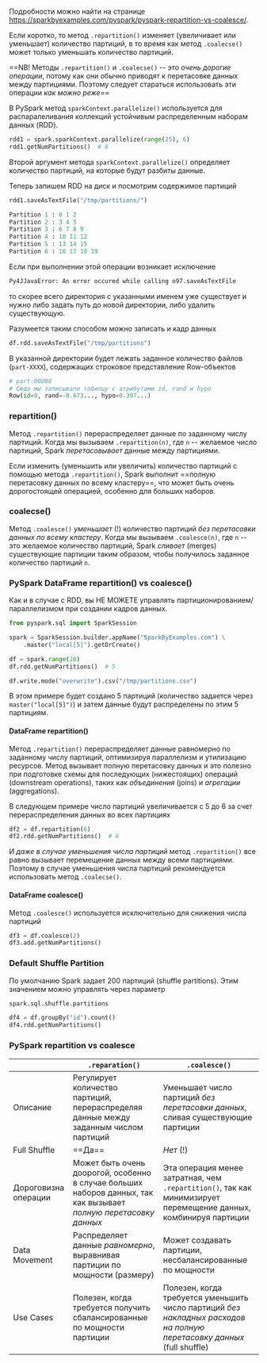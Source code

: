 Подробности можно найти на странице https://sparkbyexamples.com/pyspark/pyspark-repartition-vs-coalesce/.

Если коротко, то метод `.repartition()` изменяет (увеличивает или уменьшает) количество партиций, в то время как метод `.coalecse()` может только уменьшать количество партиций.

==NB! Методы `.repartition()` и `.coalecse()` -- это _очень дорогие операции_, потому как они обычно приводят к перетасовке данных между партициями. Поэтому следует стараться использовать эти операции _как можно реже_==

В PySpark метод `sparkContext.parallelize()` используется для распаралеливания коллекций устойчивым распределенным наборам данных (RDD). 
```python
rdd1 = spark.sparkContext.parallelize(range(25), 6)
rdd1.getNumPartitions()  # 6
```

Второй аргумент метода `sparkContext.parallelize()` определяет количество партиций, на которые будут разбиты данные.

Теперь запишем RDD на диск и посмотрим содержимое партиций
```python
rdd1.saveAsTextFile("/tmp/partitions/")

Partition 1 : 0 1 2
Partition 2 : 3 4 5
Partition 3 : 6 7 8 9
Partition 4 : 10 11 12
Partition 5 : 13 14 15
Partition 6 : 16 17 18 19
```

Если при выполнении этой операции возникает исключение 
```bash
Py4JJavaError: An error occured while calling o97.saveAsTextFile
```
то скорее всего директория с указанными именем уже существует и нужно либо задать путь до новой директории, либо удалить существующую.

Разумеется таким способом можно записать и кадр данных
```python
df.rdd.saveAsTextFile("/tmp/partitions")
```

В указанной директории будет лежать заданное количество файлов (`part-XXXX`), содержащих строковое представление Row-объектов
```python
# part-00000
# Сюда мы записывали табилцу с атрибутами id, rand и hypo
Row(id=0, rand=-0.673..., hypo=0.397...)
```

### repartition()

Метод `.repartition()` перераспределяет данные по заданному числу партиций. Когда мы вызываем `.repartition(n)`, где `n` -- желаемое число партиций, Spark _перетасовывает_ данные между партициями. 

Если изменить (уменьшить или увеличить) количество партиций с помощью метода `.repartition()`, Spark выполнит ==полную перетасовку данных по всему кластеру==, что может быть очень дорогостоящей операцией, особенно для больших наборов.

### coalecse()

 Метод `.coalesce()` _уменьшает_ (!) количество партиций _без перетасовки данных по всему кластеру_. Когда мы вызываем `.coalesce(n)`, где `n` -- это желаемое количество партиций, Spark _сливает_ (merges) существующие партиции таким образом, чтобы получилось заданное количество партиций `n`.

### PySpark DataFrame repartition() vs coalesce()

Как и в случае с RDD, вы НЕ МОЖЕТЕ управлять партиционированием/параллелизмом при создании кадров данных.

```python
from pyspark.sql import SparkSession

spark = SparkSession.builder.appName("SparkByExamples.com") \
    .master("local[5]").getOrCreate()

df = spark.range(20)
df.rdd.getNumPartitions()  # 5

df.write.mode("overwrite").csv("/tmp/partitions.csv")
```

В этом примере будет создано 5 партиций (количество задается через `master("local[5]")`) и затем данные будут распределены по этим 5 партициям.

#### DataFrame repartition()

Метод `.repartition()` перераспределяет данные равномерно по заданному числу партиций, оптимизируя параллелизм и утилизацию ресурсов. Метод вызывает полную перетасовку данных и это полезно при подготовке схемы для последующих (нижестоящих) операций (downstream operations), таких как _объединения_ (joins) и _агрегации_ (aggregations).

В следующем примере число партиций увеличивается с 5 до 6 за счет перераспределения данных во всех партициях
```python
df2 = df.repartition(6)
df2.rdd.getNumPartitions()  # 6
```

И _даже в случае уменьшения числа партиций_ метод `.repartition()` все равно вызывает перемещение данных между всеми партициями. Поэтому в случае уменьшения числа партиций рекомендуется использовать метод `.coalecse()`.

#### DataFrame coalesce()

Метод `.coalesce()` используется исключительно для снижения числа партиций
```python
df3 = df.coalesce(2)
df3.add.getNumPartitions()
```

### Default Shuffle Partition

По умолчанию Spark задает 200 партиций (shuffle partitions). Этим значением можно управлять через параметр
```bash
spark.sql.shuffle.partitions
```

```python
df4 = df.groupBy("id").count()
df4.rdd.getNumPartitions()
```

### PySpark repartition vs coalesce

|                      | `.reparation()`                                                                                                   | `.coalesce()`                                                                                                          |
| -------------------- | ----------------------------------------------------------------------------------------------------------------- | ---------------------------------------------------------------------------------------------------------------------- |
| Описание             | Регулирует количество партиций, перераспределяя данные между заданным числом партиций                             | Уменьшает число партиций _без перетасовки данных_, сливая существующие партиции                                        |
| Full Shuffle         | ==Да==                                                                                                            | _Нет_ (!)                                                                                                              |
| Дороговизна операции | Может быть очень доорогой, особенно в случае больших наборов данных, так как вызывает _полную перетасовку данных_ | Эта операция менее затратная, чем `.repartition()`, так как минимизирует перемещение данных, комбинируя партиции       |
| Data Movement        | Распределяет данные _равномерно_, выравнивая партиции по мощности (размеру)                                       | Может создавать партиции, несбалансированные по мощности                                                               |
| Use Cases            | Полезен, когда требуется получить сбалансированные по мощности партиции                                           | Полезен, когда требуется уменьшить число партиций _без накладных расходов на полную перетасовку данных_ (full shuffle) |





